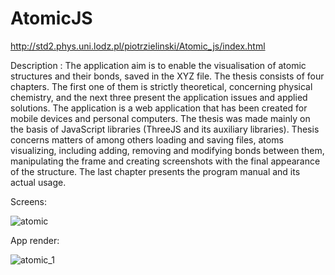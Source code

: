 # AtomicJS
http://std2.phys.uni.lodz.pl/piotrzielinski/Atomic_js/index.html

Description :
The application aim is to enable the visualisation of atomic structures and their bonds, saved in the XYZ file. The thesis consists of four chapters. The first one of them is strictly theoretical, concerning physical chemistry, and the next three present the application issues and applied solutions. The application is a web application that has been created for mobile devices and personal computers. The thesis was made mainly on the basis of JavaScript libraries (ThreeJS and its auxiliary libraries).
Thesis concerns matters of among others loading and saving files, atoms visualizing, including adding, removing and modifying bonds between them, manipulating the frame and creating screenshots with the final appearance of the structure. The last chapter presents the program manual and its actual usage. 

Screens:

![atomic](https://user-images.githubusercontent.com/44551565/132960480-6836a86a-a652-489d-a7e2-ab6fe6d8783a.png)

App render:

![atomic_1](https://user-images.githubusercontent.com/44551565/132960500-2d7280cb-d70f-4f99-acee-5bb3c5794f9e.png)


